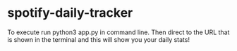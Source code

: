 # spotify-daily-tracker
 To execute run python3 app.py in command line. Then direct to the URL that is shown in the terminal and this will show you your daily stats! 
